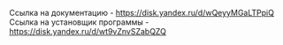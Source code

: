 Ссылка на документацию - https://disk.yandex.ru/d/wQeyyMGaLTPpiQ
Ссылка на установщик программы - https://disk.yandex.ru/d/wt9vZnvSZabQZQ
